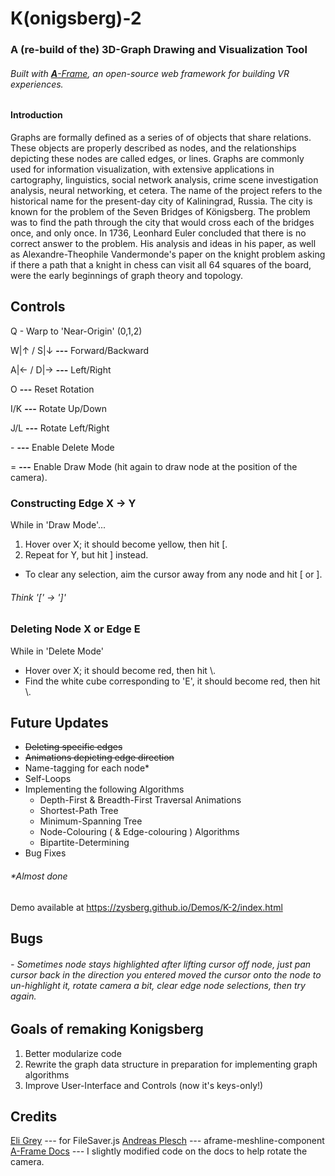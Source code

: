  # K(onigsberg)-2
### A (re-build of the) 3D-Graph Drawing and Visualization Tool
###### Built with [**A**-Frame](https://aframe.io/), an open-source web framework for building VR experiences.

#### Introduction
Graphs are formally defined as a series of of objects that share relations. These objects are properly described as nodes, and the relationships depicting these nodes are called edges, or lines. Graphs are commonly used for information visualization, with extensive applications in cartography, linguistics, social network analysis, crime scene investigation analysis, neural networking, et cetera. The name of the project refers to the historical name for the present-day city of Kaliningrad, Russia. The city is known for the problem of the Seven Bridges of Königsberg. The problem was to find the path through the city that would cross each of the bridges once, and only once. In 1736, Leonhard Euler concluded that there is no correct answer to the problem. His analysis and ideas in his paper, as well as Alexandre-Theophile Vandermonde's paper on the knight problem asking if there a path that a knight in chess can visit all 64 squares of the board, were the early beginnings of graph theory and topology. 

## Controls

Q - Warp to 'Near-Origin' (0,1,2)

W|&uarr;  /  S|&darr;   **---** Forward/Backward

A|&larr; / D|&rarr; **---** Left/Right

O **---** Reset Rotation

I/K **---** Rotate Up/Down 

J/L **---** Rotate Left/Right

\- **---** Enable Delete Mode

= **---**  Enable Draw Mode (hit again to draw node at the position of the camera).

### Constructing Edge X &rarr; Y
While in 'Draw Mode'...
1. Hover over X; it should become yellow, then hit \[. 
2. Repeat for Y, but hit \] instead.
- To clear any selection, aim the cursor away from any node and hit \[ or \].
###### _Think '\[' &rarr; '\]'_

### Deleting Node X or Edge E
While in 'Delete Mode'
- Hover over X; it should become red, then hit \\.
- Find the white cube corresponding to 'E', it should become red, then hit \\.

 ## Future Updates
- ~~Deleting specific edges~~
- ~~Animations depicting edge direction~~
- Name-tagging for each node*
- Self-Loops
- Implementing the following Algorithms
	- Depth-First & Breadth-First Traversal Animations
	- Shortest-Path Tree
	- Minimum-Spanning Tree
	- Node-Colouring ( & Edge-colouring ) Algorithms
	- Bipartite-Determining
- Bug Fixes

###### *Almost done
Demo available at https://zysberg.github.io/Demos/K-2/index.html
## Bugs
###### - Sometimes node stays highlighted after lifting cursor off node, just pan cursor back in the direction you entered moved the cursor onto the node to un-highlight it, rotate camera a bit, clear edge node selections, then try again.
## Goals of remaking Konigsberg
1. Better modularize code
2. Rewrite the graph data structure in preparation for implementing graph algorithms
3. Improve User-Interface and Controls (now it's keys-only!)

## Credits
[Eli Grey](https://github.com/eligrey/FileSaver.js/) *---* for FileSaver.js
[Andreas Plesch](https://github.com/andreasplesch/aframe-meshline-component) *---* aframe-meshline-component
[A-Frame Docs](https://github.com/aframevr/aframe/blob/master/docs/components/camera.md) *---* I slightly modified code on the docs to help rotate the camera.
